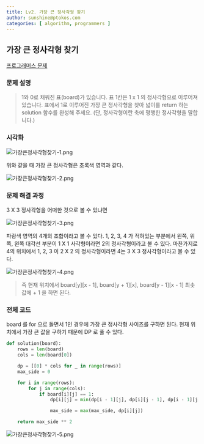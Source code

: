 ```yaml
---
title: Lv2. 가장 큰 정사각형 찾기
author: sunshine@ptokos.com
categories: [ algorithm, programmers ]
---
```


## 가장 큰 정사각형 찾기 

[프로그래머스 문제](https://school.programmers.co.kr/learn/courses/30/lessons/12905)

### 문제 설명

> 1와 0로 채워진 표(board)가 있습니다. 표 1칸은 1 x 1 의 정사각형으로 이루어져 있습니다. 표에서 1로 이루어진 가장 큰 정사각형을 찾아 넓이를 return 하는 solution 함수를 완성해 주세요. (단, 정사각형이란 축에 평행한 정사각형을 말합니다.)

### 시각화

![가장큰정사각형찾기-1.png](/assets/img/algorithm/가장큰정사각형찾기-1.png)

위와 같을 때 가장 큰 정사각형은 초록색 영역과 같다.

![가장큰정사각형찾기-2.png](/assets/img/algorithm/가장큰정사각형찾기-2.png)


### 문제 해결 과정

3 X 3 정사각형을 어떠한 것으로 볼 수 있냐면

![가장큰정사각형찾기-3.png](/assets/img/algorithm/가장큰정사각형찾기-3.png)

파랑색 영역의 4개의 조합이라고 볼 수 있다. 1, 2, 3, 4 가 적혀있는 부분에서 왼쪽, 위쪽, 왼쪽 대각선 부분이 1 X 1 사각형이라면 2의 정사각형이라고 볼 수 있다.
마찬가지로 4의 위치에서 1, 2, 3 이 2 X 2 의 정사각형이라면 4는 3 X 3 정사각형이라고 볼 수 있다.

![가장큰정사각형찾기-4.png](/assets/img/algorithm/가장큰정사각형찾기-4.png)

> 즉 현재 위치에서 board[y][x - 1], board[y + 1][x], board[y - 1][x - 1] 최솟값에 + 1 을 하면 된다.

### 전체 코드
board 를 for 으로 돌면서 1인 경우에 가장 큰 정사각형 사이즈를 구하면 된다. 
현재 위치에서 가장 큰 값을 구하기 때문에 DP 로 풀 수 있다.

```python
def solution(board):
    rows = len(board)
    cols = len(board[0])

    dp = [[0] * cols for _ in range(rows)]
    max_side = 0

    for i in range(rows):
        for j in range(cols):
            if board[i][j] == 1:
                dp[i][j] = min(dp[i - 1][j], dp[i][j - 1], dp[i - 1][j - 1]) + 1

                max_side = max(max_side, dp[i][j])

    return max_side ** 2
```

![가장큰정사각형찾기-5.png](/assets/img/algorithm/가장큰정사각형찾기-5.png)
